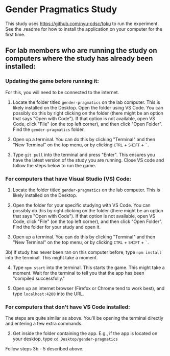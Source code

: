 # Gender Pragmatics Study

This study uses https://github.com/nyu-cdsc/toku to run the experiment. See the .readme for how to install the application on your computer for the first time. 

## For lab members who are running the study on computers where the study has already been installed:

### Updating the game before running it:
For this, you will need to be connected to the internet. 

1) Locate the folder titled `gender-pragmatics` on the lab computer. This is likely installed on the Desktop. Open the folder using VS Code. You can possibly do this by right clicking on the folder (there might be an option that says "Open with Code"). If that option is not available, open VS Code, click "File" (on the top left corner), and then click "Open Folder". Find the `gender-pragmatics` folder.

2) Open up a terminal. You can do this by clicking "Terminal" and then "New Terminal" on the top menu, or by clicking `CTRL` + `SHIFT` + `` ` ``. 

3) Type `git pull` into the terminal and press "Enter". This ensures you have the latest version of the study you are running. Close VS code and follow the steps below to run the game. 

### For computers that have Visual Studio (VS) Code: 
1) Locate the folder titled `gender-pragmatics` on the lab computer. This is likely installed on the Desktop. 

2) Open the folder for your specific studying with VS Code. You can possibly do this by right clicking on the folder (there might be an option that says "Open with Code"). If that option is not available, open VS Code, click "File" (on the top left corner), and then click "Open Folder". Find the folder for your study and open it. 

3) Open up a terminal. You can do this by clicking "Terminal" and then "New Terminal" on the top menu, or by clicking `CTRL` + `SHIFT` + `` ` ``. 

3b) If study has never been ran on this computer before, type `npm install` into the terminal. This might take a moment. 

4) Type `npm start` into the terminal. This starts the game. This might take a moment. Wait for the terminal to tell you that the app has been "compiled successfully."

5) Open up an internet browser (Firefox or Chrome tend to work best), and type `localhost:4200` into the URL. 

### For computers that don't have VS Code installed:
The steps are quite similar as above. You'll be opening the terminal directly and entering a few extra commands. 

2) Get inside the folder containing the app. E.g., if the app is located on your desktop, type `cd Desktop/gender-pragmatics`

Follow steps 3b - 5 described above. 
